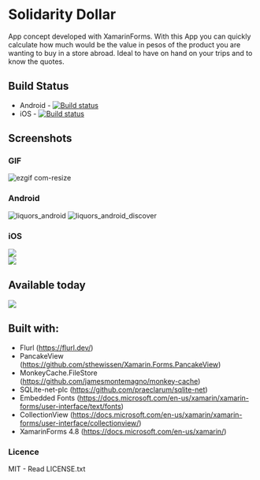 # Solidarity Dollar
App concept developed with XamarinForms. With this App you can quickly calculate how much would be the value in pesos of the product you are wanting to buy in a store abroad. Ideal to have on hand on your trips and to know the quotes. </br>

## Build Status

* Android - [![Build status](https://build.appcenter.ms/v0.1/apps/bf7064d2-7f80-49d2-80f3-aebc5fec090c/branches/master/badge)](https://appcenter.ms)
* iOS - [![Build status](https://build.appcenter.ms/v0.1/apps/21ca93e2-e407-4baf-90ce-e4bcd784df0f/branches/master/badge)](https://appcenter.ms)

## Screenshots
### GIF
![ezgif com-resize](/assets/android-solidaritydollar.gif)

### Android
![liquors_android](/assets/ScreenShotAndroid-01.png)
![liquors_android_discover](/assets/ScreenShotAndroid-02.png)

### iOS
![](/assets/ScreenShotIOS-01.png)  
![](/assets/ScreenShotIOS-02.png)

## Available today
[![](/assets/download-on-google-play.png)](https://play.google.com/store/apps/details?id=jextex.solidaritydollar)


## Built with:
- Flurl (https://flurl.dev/)
- PancakeView (https://github.com/sthewissen/Xamarin.Forms.PancakeView)
- MonkeyCache.FileStore (https://github.com/jamesmontemagno/monkey-cache)
- SQLite-net-plc (https://github.com/praeclarum/sqlite-net)
- Embedded Fonts (https://docs.microsoft.com/en-us/xamarin/xamarin-forms/user-interface/text/fonts)
- CollectionView (https://docs.microsoft.com/en-us/xamarin/xamarin-forms/user-interface/collectionview/)
- XamarinForms 4.8 (https://docs.microsoft.com/en-us/xamarin/)



### Licence
MIT - Read LICENSE.txt

